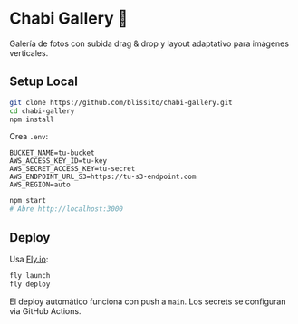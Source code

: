 # Chabi Gallery 📸

Galería de fotos con subida drag & drop y layout adaptativo para imágenes verticales.

## Setup Local

```bash
git clone https://github.com/blissito/chabi-gallery.git
cd chabi-gallery
npm install
```

Crea `.env`:
```
BUCKET_NAME=tu-bucket
AWS_ACCESS_KEY_ID=tu-key
AWS_SECRET_ACCESS_KEY=tu-secret
AWS_ENDPOINT_URL_S3=https://tu-s3-endpoint.com
AWS_REGION=auto
```

```bash
npm start
# Abre http://localhost:3000
```

## Deploy

Usa [Fly.io](https://fly.io):

```bash
fly launch
fly deploy
```

El deploy automático funciona con push a `main`. Los secrets se configuran via GitHub Actions.